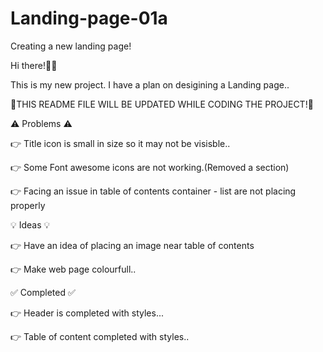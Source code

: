 # Landing-page-01a
Creating a new landing page!

Hi there!👋👋

This is my new project.
I have a plan on desigining a Landing page..

🔷THIS README FILE WILL BE UPDATED WHILE CODING THE PROJECT!🔷

⚠ Problems ⚠ 

👉 Title icon is small in size so it may not be visisble..

👉 Some Font awesome icons are not working.(Removed a section)

👉 Facing an issue in table of contents container - list are not placing properly




💡 Ideas 💡

👉 Have an idea of placing an image near table of contents

👉 Make web page colourfull..

✅ Completed ✅

👉 Header is completed with styles...

👉 Table of content completed with styles..